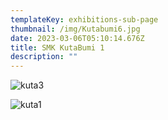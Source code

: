 ```yaml
---
templateKey: exhibitions-sub-page
thumbnail: /img/Kutabumi6.jpg
date: 2023-03-06T05:10:14.676Z
title: SMK KutaBumi 1
description: ""
---
```

![kuta3](/img/Kutabumi5.png)

![kuta1](/img/Kutabumi4.png)

